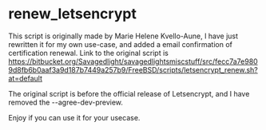 # renew_letsencrypt

This script is originally made by Marie Helene Kvello-Aune, I have just rewritten it for my own use-case, and added a email confirmation of certification renewal.
Link to the original script is https://bitbucket.org/Savagedlight/savagedlightsmiscstuff/src/fecc7a7e9809d8fb6b0aaf3a9d187b7449a257b9/FreeBSD/scripts/letsencrypt_renew.sh?at=default

The original script is before the official release of Letsencrypt, and I have removed the --agree-dev-preview.

Enjoy if you can use it for your usecase.
